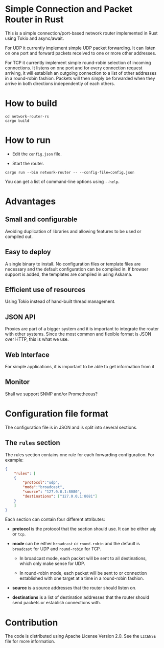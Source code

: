 # Simple Connection and Packet Router in Rust

This is a simple connection/port-based network router implemented in
Rust using Tokio and async/await.

For UDP it currently implement simple UDP packet forwarding. It can
listen on one port and forward packets received to one or more other
addresses.

For TCP it currently implement simple round-robin selection of
incoming connections. It listens on one port and for every connection
request arriving, it will establish an outgoing connection to a list
of other addresses in a round-robin fashion. Packets will then simply
be forwarded when they arrive in both directions independently of each
others.

# How to build

```
cd network-router-rs
cargo build
```

# How to run

* Edit the `config.json` file.

* Start the router. 

```
cargo run --bin network-router -- --config-file=config.json
```

You can get a list of command-line options using `--help`.

# Advantages

## Small and configurable

Avoiding duplication of libraries and allowing features to be used or
compiled out.

## Easy to deploy

A single binary to install. No configuration files or template files
are necessary and the default configuration can be compiled in. If
browser support is added, the templates are compiled in using Askama.

## Efficient use of resources

Using Tokio instead of hand-built thread management.

## JSON API

Proxies are part of a bigger system and it is important to integrate
the router with other systems. Since the most common and flexible
format is JSON over HTTP, this is what we use.

## Web Interface

For simple applications, it is important to be able to get information
from it

## Monitor

Shall we support SNMP and/or Prometheous?

# Configuration file format

The configuration file is in JSON and is split into several sections.

## The `rules` section

The rules section contains one rule for each forwarding
configuration. For example:


```json
{
    "rules": [
	{
	    "protocol":"udp",
	    "mode":"broadcast",
	    "source": "127.0.0.1:8080",
	    "destinations": ["127.0.0.1:8081"]
	}
    ]
}
```

Each section can contain four different attributes:

- **protocol** is the protocol that the section should use. It can be
  either `udp` or `tcp`.
- **mode** can be either `broadcast` or `round-robin` and the default
  is `broadcast` for UDP and `round-robin` for TCP.
  
  - In broadcast mode, each packet will be sent to all destinations,
    which only make sense for UDP.

  - In round-robin mode, each packet will be sent to or connection
    established with one target at a time in a round-robin fashion.

- **source** is a source addresses that the router should
  listen on.
  
- **destinations** is a list of destination addresses that the router
  should send packets or establish connections with.

# Contribution

The code is distributed using Apache License Version 2.0. See the
`LICENSE` file for more information.
